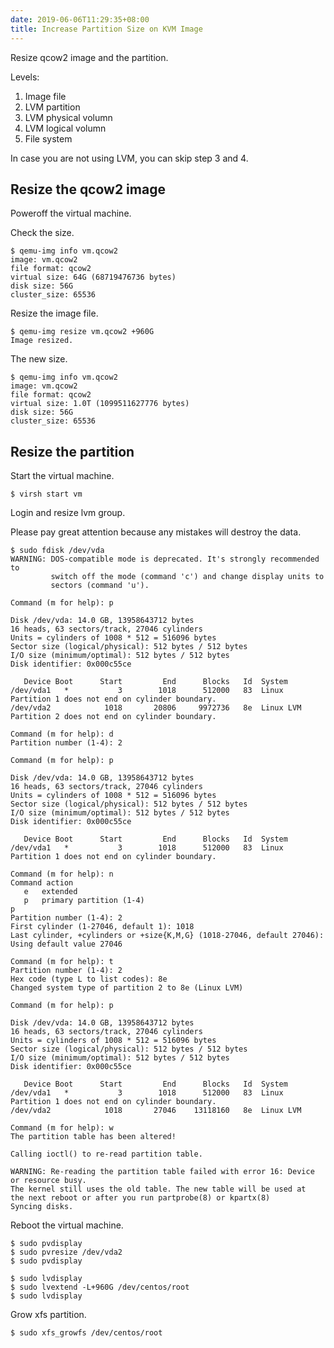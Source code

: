 ```yaml
---
date: 2019-06-06T11:29:35+08:00
title: Increase Partition Size on KVM Image
---
```


Resize qcow2 image and the partition.

Levels:

1. Image file
2. LVM partition
3. LVM physical volumn
4. LVM logical volumn
5. File system

In case you are not using LVM, you can skip step 3 and 4.


## Resize the qcow2 image

Poweroff the virtual machine.

Check the size.

```shell
$ qemu-img info vm.qcow2
image: vm.qcow2
file format: qcow2
virtual size: 64G (68719476736 bytes)
disk size: 56G
cluster_size: 65536
```

Resize the image file.

```shell
$ qemu-img resize vm.qcow2 +960G
Image resized.
```

The new size.

```shell
$ qemu-img info vm.qcow2
image: vm.qcow2
file format: qcow2
virtual size: 1.0T (1099511627776 bytes)
disk size: 56G
cluster_size: 65536
```

## Resize the partition

Start the virtual machine.

```shell
$ virsh start vm
```

Login and resize lvm group.

Please pay great attention because any mistakes will destroy the data.

```
$ sudo fdisk /dev/vda
WARNING: DOS-compatible mode is deprecated. It's strongly recommended to
         switch off the mode (command 'c') and change display units to
         sectors (command 'u').

Command (m for help): p

Disk /dev/vda: 14.0 GB, 13958643712 bytes
16 heads, 63 sectors/track, 27046 cylinders
Units = cylinders of 1008 * 512 = 516096 bytes
Sector size (logical/physical): 512 bytes / 512 bytes
I/O size (minimum/optimal): 512 bytes / 512 bytes
Disk identifier: 0x000c55ce

   Device Boot      Start         End      Blocks   Id  System
/dev/vda1   *           3        1018      512000   83  Linux
Partition 1 does not end on cylinder boundary.
/dev/vda2            1018       20806     9972736   8e  Linux LVM
Partition 2 does not end on cylinder boundary.

Command (m for help): d
Partition number (1-4): 2

Command (m for help): p

Disk /dev/vda: 14.0 GB, 13958643712 bytes
16 heads, 63 sectors/track, 27046 cylinders
Units = cylinders of 1008 * 512 = 516096 bytes
Sector size (logical/physical): 512 bytes / 512 bytes
I/O size (minimum/optimal): 512 bytes / 512 bytes
Disk identifier: 0x000c55ce

   Device Boot      Start         End      Blocks   Id  System
/dev/vda1   *           3        1018      512000   83  Linux
Partition 1 does not end on cylinder boundary.

Command (m for help): n
Command action
   e   extended
   p   primary partition (1-4)
p
Partition number (1-4): 2
First cylinder (1-27046, default 1): 1018
Last cylinder, +cylinders or +size{K,M,G} (1018-27046, default 27046):
Using default value 27046

Command (m for help): t
Partition number (1-4): 2
Hex code (type L to list codes): 8e
Changed system type of partition 2 to 8e (Linux LVM)

Command (m for help): p

Disk /dev/vda: 14.0 GB, 13958643712 bytes
16 heads, 63 sectors/track, 27046 cylinders
Units = cylinders of 1008 * 512 = 516096 bytes
Sector size (logical/physical): 512 bytes / 512 bytes
I/O size (minimum/optimal): 512 bytes / 512 bytes
Disk identifier: 0x000c55ce

   Device Boot      Start         End      Blocks   Id  System
/dev/vda1   *           3        1018      512000   83  Linux
Partition 1 does not end on cylinder boundary.
/dev/vda2            1018       27046    13118160   8e  Linux LVM

Command (m for help): w
The partition table has been altered!

Calling ioctl() to re-read partition table.

WARNING: Re-reading the partition table failed with error 16: Device or resource busy.
The kernel still uses the old table. The new table will be used at
the next reboot or after you run partprobe(8) or kpartx(8)
Syncing disks.
```

Reboot the virtual machine.

```shell
$ sudo pvdisplay
$ sudo pvresize /dev/vda2
$ sudo pvdisplay
```

```shell
$ sudo lvdisplay
$ sudo lvextend -L+960G /dev/centos/root
$ sudo lvdisplay
```

Grow xfs partition.

```shell
$ sudo xfs_growfs /dev/centos/root
```

